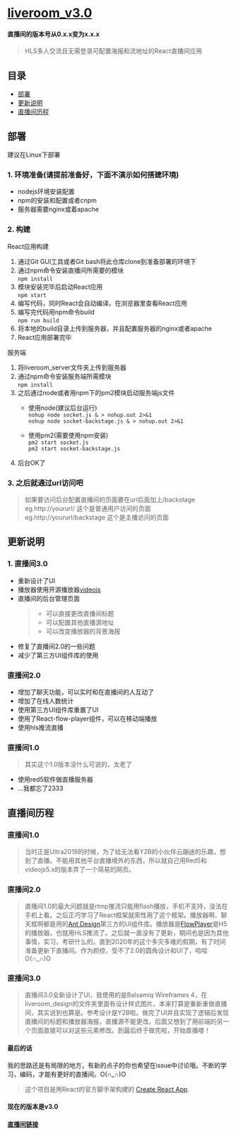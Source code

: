 # [liveroom_v3.0](http://live.xiaoblogs.cn)   

#### 直播间的版本号从0.x.x变为x.x.x   

> HLS多人交流且无需登录可配置海报和流地址的React直播间应用   

## 目录   
+ [部署](#部署)   
+ [更新说明](#更新说明)   
+ [直播间历程](#直播间里程)   

## 部署   

建议在Linux下部署   

### 1. 环境准备(请提前准备好，下面不演示如何搭建环境)   
+ nodejs环境安装配置   
+ npm的安装和配置或者cnpm   
+ 服务器需要nginx或着apache   


### 2. 构建   
React应用构建   

1. 通过Git GUI工具或者Git bash将此仓库clone到准备部署的环境下   
2. 通过npm命令安装直播间所需要的模块   
    `npm install`   
3. 模块安装完毕后启动React应用   
    `npm start`   
4. 编写代码，同时React会自动编译。在浏览器里查看React应用   
5. 编写完代码用npm命令build   
    `npm run build`   
6. 将本地的build目录上传到服务器，并且配置服务器的nginx或者apache   
7. React应用部署完毕

服务端   
1. 将liveroom_server文件夹上传到服务器   
2. 通过npm命令安装服务端所需模块   
    `npm install`   
3. 之后通过node或者用npm下的pm2模块启动服务端js文件   
    + 使用node(建议后台运行)   
    `nohup node socket.js & > nohup.out 2>&1`   
    `nohup node socket-backstage.js & > nohup.out 2>&1`   
    
    + 使用pm2(需要使用npm安装)   
    `pm2 start socket.js`   
    `pm2 start socket-backstage.js`   
4. 后台OK了   

### 3. 之后就通过url访问吧    
> 如果要访问后台配置直播间的页面要在url后面加上/backstage   
> eg.http://yoururl/ 这个是普通用户访问的页面   
> eg.http://yoururl/backstage 这个是主播访问的页面   


## 更新说明   
### 1. 直播间3.0   
+ 重新设计了UI   
+ 播放器使用开源播放器[videojs](https://videojs.com/)   
+ 直播间的后台管理页面   
    > + 可以直接更改直播间标题   
    > + 可以配置其他直播源地址   
    > + 可以改变播放器的背景海报   
+ 修复了直播间2.0的一些问题   
+ 减少了第三方UI组件库的使用
   
### 直播间2.0   
+ 增加了聊天功能，可以实时和在直播间的人互动了   
+ 增加了在线人数统计   
+ 使用第三方UI组件库重置了UI   
+ 使用了React-flow-player组件，可以在移动端播放   
+ 使用hls推流直播
   
### 直播间1.0   
> 其实这个1.0版本没什么可说的，太老了   

+ 使用red5软件做直播服务器   
+ ...我都忘了2333   

## 直播间历程   
### 直播间1.0   
> 当时正是Ultra2019的时候，为了给无法看Y2B的小伙伴云蹦迪的乐趣，想到了直播。不能用其他平台直播境外的东西，所以就自己用Red5和videojs5.x的版本弄了一个简易的网页。   
### 直播间2.0   
> 直播间1.0的最大问题就是rtmp推流只能用flash播放，手机不支持，没法在手机上看。之后正巧学习了React框架就索性用了这个框架。播放器啊、聊天框啊都是用的[Ant Design](https://ant.design/docs/react/introduce-cn)第三方的UI组件库。播放器是[FlowPlayer](https://www.npmjs.com/package/react-flow-player)是H5的播放器，也就用HLS推流了。之后就一直没有了更新，期间也是因为其他事情，实习，考研什么的。直到2020年的这个多灾多难的假期，有了时间准备更新下直播间。作为颜控，受不了2.0的圆角设计和UI了，哈哈O(∩_∩)O   
### 直播间3.0   
> 直播间3.0全新设计了UI，我使用的是Balsamiq Wireframes 4，在liveroom_design的文件夹里面有设计样式图片。本来打算是重新重做直播间，其实说到也算是。参考设计是Y2B啦。做完了UI并且实现了逻辑后发现直播间的标题和播放器海报，直播源不能更改。后面又想到了用前端的另一个页面直接可以对这些元素修改。到最后终于做完啦，开始直播喽！   
   
#### 最后的话   
我的思路还是有局限的地方，有新的点子的你也希望在issue中讨论哦。不断的学习，编码，才能有更好的直播间。O(∩_∩)O   


> 这个项目是用React的官方脚手架构建的 [Create React App](https://github.com/facebook/create-react-app).     

#### 现在的版本是v3.0   

#### [直播间链接](http://live.xiaoblogs.cn)
